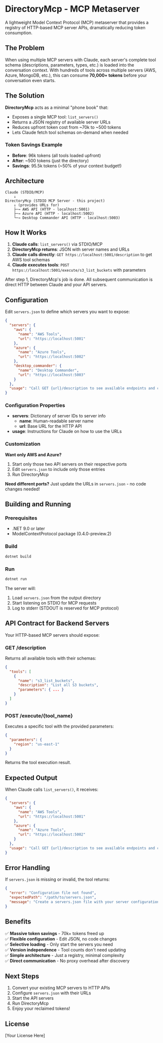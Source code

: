 ﻿# DirectoryMcp - MCP Metaserver

A lightweight Model Context Protocol (MCP) metaserver that provides a registry of HTTP-based MCP server APIs, dramatically reducing token consumption.

## The Problem

When using multiple MCP servers with Claude, each server's complete tool schema (descriptions, parameters, types, etc.) is loaded into the conversation context. With hundreds of tools across multiple servers (AWS, Azure, MongoDB, etc.), this can consume **70,000+ tokens** before your conversation even starts.

## The Solution

**DirectoryMcp** acts as a minimal "phone book" that:
- Exposes a single MCP tool: `list_servers()`
- Returns a JSON registry of available server URLs
- Reduces upfront token cost from ~70k to ~500 tokens
- Lets Claude fetch tool schemas on-demand when needed

### Token Savings Example
- **Before**: 96k tokens (all tools loaded upfront)
- **After**: ~500 tokens (just the directory)
- **Savings**: 95.5k tokens (~50% of your context budget!)

## Architecture

```
Claude (STDIO/MCP)
    ↓
DirectoryMcp (STDIO MCP Server - this project)
    ↓ (provides URLs for)
    ├─→ AWS API (HTTP - localhost:5001)
    ├─→ Azure API (HTTP - localhost:5002)
    └─→ Desktop Commander API (HTTP - localhost:5003)
```

## How It Works

1. **Claude calls**: `list_servers()` via STDIO/MCP
2. **DirectoryMcp returns**: JSON with server names and URLs
3. **Claude calls directly**: `GET https://localhost:5001/description` to get AWS tool schemas
4. **Claude executes tools**: `POST https://localhost:5001/execute/s3_list_buckets` with parameters

After step 1, DirectoryMcp's job is done. All subsequent communication is direct HTTP between Claude and your API servers.

## Configuration

Edit `servers.json` to define which servers you want to expose:

```json
{
  "servers": {
    "aws": {
      "name": "AWS Tools",
      "url": "https://localhost:5001"
    },
    "azure": {
      "name": "Azure Tools",
      "url": "https://localhost:5002"
    },
    "desktop_commander": {
      "name": "Desktop Commander",
      "url": "https://localhost:5003"
    }
  },
  "usage": "Call GET {url}/description to see available endpoints and capabilities."
}
```

### Configuration Properties

- **servers**: Dictionary of server IDs to server info
    - **name**: Human-readable server name
    - **url**: Base URL for the HTTP API
- **usage**: Instructions for Claude on how to use the URLs

### Customization

**Want only AWS and Azure?**
1. Start only those two API servers on their respective ports
2. Edit `servers.json` to include only those entries
3. Run DirectoryMcp

**Need different ports?**
Just update the URLs in `servers.json` - no code changes needed!

## Building and Running

### Prerequisites
- .NET 9.0 or later
- ModelContextProtocol package (0.4.0-preview.2)

### Build
```bash
dotnet build
```

### Run
```bash
dotnet run
```

The server will:
1. Load `servers.json` from the output directory
2. Start listening on STDIO for MCP requests
3. Log to stderr (STDOUT is reserved for MCP protocol)

## API Contract for Backend Servers

Your HTTP-based MCP servers should expose:

### GET /description
Returns all available tools with their schemas:
```json
{
  "tools": [
    {
      "name": "s3_list_buckets",
      "description": "List all S3 buckets",
      "parameters": { ... }
    }
  ]
}
```

### POST /execute/{tool_name}
Executes a specific tool with the provided parameters:
```json
{
  "parameters": {
    "region": "us-east-1"
  }
}
```

Returns the tool execution result.

## Expected Output

When Claude calls `list_servers()`, it receives:

```json
{
  "servers": {
    "aws": {
      "name": "AWS Tools",
      "url": "https://localhost:5001"
    },
    "azure": {
      "name": "Azure Tools",
      "url": "https://localhost:5002"
    }
  },
  "usage": "Call GET {url}/description to see available endpoints and capabilities."
}
```

## Error Handling

If `servers.json` is missing or invalid, the tool returns:
```json
{
  "error": "Configuration file not found",
  "expectedPath": "/path/to/servers.json",
  "message": "Create a servers.json file with your server configuration"
}
```

## Benefits

✅ **Massive token savings** - 70k+ tokens freed up  
✅ **Flexible configuration** - Edit JSON, no code changes  
✅ **Selective loading** - Only start the servers you need  
✅ **Version independence** - Tool counts don't need updating  
✅ **Simple architecture** - Just a registry, minimal complexity  
✅ **Direct communication** - No proxy overhead after discovery

## Next Steps

1. Convert your existing MCP servers to HTTP APIs
2. Configure `servers.json` with their URLs
3. Start the API servers
4. Run DirectoryMcp
5. Enjoy your reclaimed tokens!

## License

[Your License Here]